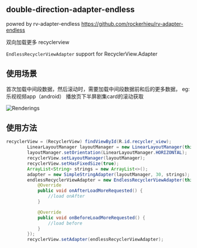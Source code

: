 

## double-direction-adapter-endless 

powred by rv-adapter-endless   https://github.com/rockerhieu/rv-adapter-endless

双向加载更多 recyclerview 

`EndlessRecyclerViewAdapter` support for RecyclerView.Adapter

## 使用场景

首次加载中间段数据，然后滚动时，需要加载中间段数据前和后的更多数据，
eg: 乐视视频app（android） 播放页下半屏剧集card的滚动获取

![Renderings](https://github.com/songhanghang/double-direction-adapter-endless/blob/master/screenshots/A0001LRX22Gsonghang03022016174843.gif)

## 使用方法 

```java
recyclerView = (RecyclerView) findViewById(R.id.recycler_view);
        LinearLayoutManager layoutManager = new LinearLayoutManager(this);
        layoutManager.setOrientation(LinearLayoutManager.HORIZONTAL);
        recyclerView.setLayoutManager(layoutManager);
        recyclerView.setHasFixedSize(true);
        ArrayList<String> strings = new ArrayList<>();
        adapter = new SimpleStringAdapter(layoutManager, 30, strings);
        endlessRecyclerViewAdapter = new EndlessRecyclerViewAdapter(this, adapter, new EndlessRecyclerViewAdapter.RequestToLoadMoreListener() {
            @Override
            public void onAfterLoadMoreRequested() {
                //load onAfter
            }

            @Override
            public void onBeforeLoadMoreRequested() {
                //load before
            }
        });
        recyclerView.setAdapter(endlessRecyclerViewAdapter);
```

